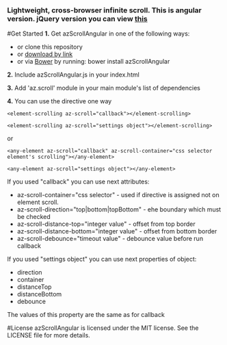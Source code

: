 ### Lightweight, cross-browser infinite scroll. This is angular version. jQuery version you can view [this](https://github.com/AzatKhalilov/azScroll)

#Get Started
**1.** Get azScrollAngular in one of the following ways:

+ or clone this repository
+ or [download by link](https://github.com/AzatKhalilov/azScrollAngular/blob/master/src/js/azScrollAngular.js)
+ or via [Bower](http://bower.io/) by running: bower install azScrollAngular

**2.** Include azScrollAngular.js in your index.html

**3.** Add 'az.scroll' module in your main module's list of dependencies

**4.** You can use the directive one way

`<element-scrolling az-scroll="callback"></element-scrolling>`

`<element-scrolling az-scroll="settings object"></element-scrolling>`

or

`<any-element az-scroll="callback" az-scroll-container="css selector element's scrolling"></any-element>`

`<any-element az-scroll="settings object"></any-element>`

If you used "callback" you can use next attributes:


+ az-scroll-container="css selector" - used if directive is assigned not on element scroll.
+ az-scroll-direction="top|bottom|topBottom" - еhe boundary which must be checked
+ az-scroll-distance-top="integer value" - offset from top border
+ az-scroll-distance-bottom="integer value" - offset from bottom border
+ az-scroll-debounce="timeout value" - debounce value  before run callback

If you used "settings object" you can use next properties of object:
+ direction
+ container
+ distanceTop
+ distanceBottom
+ debounce

The values of this property are the same as for callback 


#License
azScrollAngular is licensed under the MIT license. See the LICENSE file for more details.
